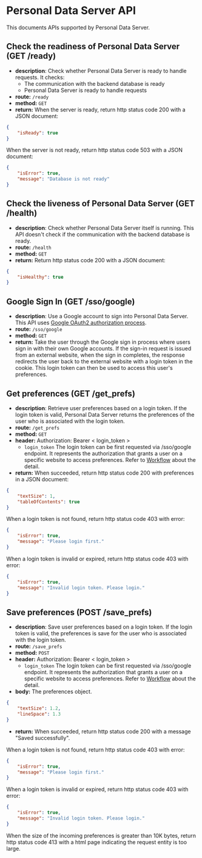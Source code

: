 # Personal Data Server API

This documents APIs supported by Personal Data Server.

## Check the readiness of Personal Data Server (GET /ready)

* **description**: Check whether Personal Data Server is ready to handle requests. It checks:
  * The communication with the backend database is ready
  * Personal Data Server is ready to handle requests
* **route:** `/ready`
* **method:** `GET`
* **return:** When the server is ready, return http status code 200 with a JSON document:

```json
{
    "isReady": true
}
```

When the server is not ready, return http status code 503 with a JSON document:

```json
{
    "isError": true,
    "message": "Database is not ready"
}
```


## Check the liveness of Personal Data Server (GET /health)

* **description**: Check whether Personal Data Server itself is running. This API doesn't check if the communication
with the backend database is ready.
* **route:** `/health`
* **method:** `GET`
* **return:** Return http status code 200 with a JSON document:

```json
{
    "isHealthy": true
}
```

## Google Sign In (GET /sso/google)

* **description**: Use a Google account to sign into Personal Data Server. This API uses
[Google OAuth2 authorization process](https://developers.google.com/identity/protocols/oauth2/web-server).
* **route:** `/sso/google`
* **method:** `GET`
* **return:** Take the user through the Google sign in process where users sign in with their own Google accounts.
If the sign-in request is issued from an external website, when the sign in completes, the response redirects the
user back to the external website with a login token in the cookie. This login token can then be used to access this
user's preferences.

## Get preferences (GET /get_prefs)

* **description**: Retrieve user preferences based on a login token. If the login token is valid, Personal Data Server
returns the preferences of the user who is associated with the login token.
* **route:** `/get_prefs`
* **method:** `GET`
* **header:** Authorization: Bearer < login_token >
  * `login_token` The login token can be first requested via /sso/google endpoint. It represents the authorization
    that grants a user on a specific website to access preferences. Refer to [Workflow](./Workflow.md) about the
    detail.
* **return:** When succeeded, return http status code 200 with preferences in a JSON document:

```json
{
    "textSize": 1,
    "tableOfContents": true
}
```

When a login token is not found, return http status code 403 with error:

```json
{
    "isError": true,
    "message": "Please login first."
}
```

When a login token is invalid or expired, return http status code 403 with error:

```json
{
    "isError": true,
    "message": "Invalid login token. Please login."
}
```

## Save preferences (POST /save_prefs)

* **description**: Save user preferences based on a login token. If the login token is valid, the preferences
is save for the user who is associated with the login token.
* **route:** `/save_prefs`
* **method:** `POST`
* **header:** Authorization: Bearer < login_token >
  * `login_token` The login token can be first requested via /sso/google endpoint. It represents the authorization
    that grants a user on a specific website to access preferences. Refer to [Workflow](./Workflow.md) about the
    detail.
* **body:** The preferences object.

```json
{
    "textSize": 1.2,
    "lineSpace": 1.3
}
```

* **return:** When succeeded, return http status code 200 with a message "Saved successfully".

When a login token is not found, return http status code 403 with error:

```json
{
    "isError": true,
    "message": "Please login first."
}
```

When a login token is invalid or expired, return http status code 403 with error:

```json
{
    "isError": true,
    "message": "Invalid login token. Please login."
}
```

When the size of the incoming preferences is greater than 10K bytes, return http status code 413 with a html page
indicating the request entity is too large.
